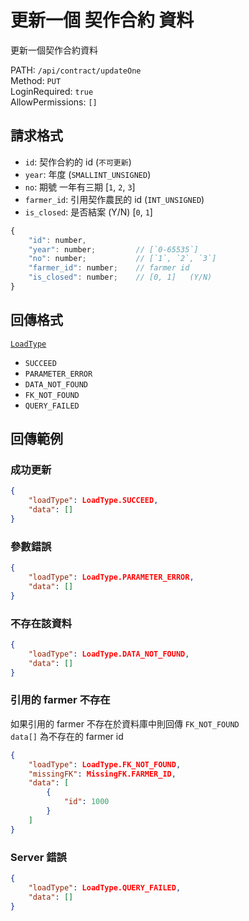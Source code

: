 # 更新一個 契作合約 資料

更新一個契作合約資料

PATH: `/api/contract/updateOne`  
Method: `PUT`  
LoginRequired: `true`  
AllowPermissions: `[]`  


## 請求格式
* `id`: 契作合約的 id (`不可更新`)
* `year`: 年度                     (`SMALLINT_UNSIGNED`)
* `no`: 期號 一年有三期             [`1`, `2`, `3`]
* `farmer_id`: 引用契作農民的 id    (`INT_UNSIGNED`)
* `is_closed`: 是否結案 (Y/N)       [`0`, `1`]

```js
{
    "id": number,
    "year": number;         // [`0-65535`]
    "no": number;           // [`1`, `2`, `3`]
    "farmer_id": number;    // farmer id
    "is_closed": number;    // [0, 1]   (Y/N)
}
```


## 回傳格式
[`LoadType`](../../types.md#loadtype)  
* `SUCCEED`
* `PARAMETER_ERROR`
* `DATA_NOT_FOUND`
* `FK_NOT_FOUND`
* `QUERY_FAILED`


## 回傳範例
### 成功更新  
```json
{
    "loadType": LoadType.SUCCEED,
    "data": []
}
```

### 參數錯誤
```json
{
    "loadType": LoadType.PARAMETER_ERROR,
    "data": []
}
```

### 不存在該資料
```json
{
    "loadType": LoadType.DATA_NOT_FOUND,
    "data": []
}
```

### 引用的 farmer 不存在  
如果引用的 farmer 不存在於資料庫中則回傳 `FK_NOT_FOUND`  
`data[]` 為不存在的 farmer id
```json
{
    "loadType": LoadType.FK_NOT_FOUND,
    "missingFK": MissingFK.FARMER_ID,
    "data": [
        { 
            "id": 1000 
        }
    ]
}
```

### Server 錯誤  
```json
{
    "loadType": LoadType.QUERY_FAILED,
    "data": []
}
```
